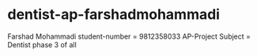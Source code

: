 # dentist-ap-farshadmohammadi
Farshad Mohammadi
student-number = 9812358033
AP-Project 
Subject = Dentist
phase 3 of all
